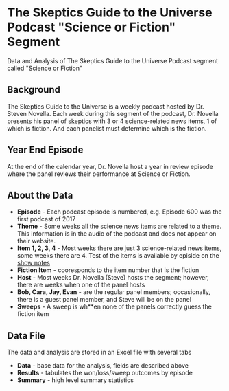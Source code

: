 # The Skeptics Guide to the Universe Podcast "Science or Fiction" Segment
Data and Analysis of The Skeptics Guide to the Universe Podcast segment called "Science or Fiction"

## Background
The Skeptics Guide to the Universe is a weekly podcast hosted by Dr. Steven Novella.  Each week during this segment of the podcast, Dr. Novella presents his panel of skeptics with 3 or 4 science-related news items, 1 of which is fiction.  And each panelist must determine which is the fiction.

## Year End Episode
At the end of the calendar year, Dr. Novella host a year in review episode where the panel reviews their performance at Science or Fiction.  

## About the Data
* **Episode** - Each podcast episode is numbered, e.g. Episode 600 was the first podcast of 2017
* **Theme** - Some weeks all the science news items are related to a theme.  This information is in the audio of the podcast and does not appear on their website.
* **Item 1, 2, 3, 4** - Most weeks there are just 3 science-related news items, some weeks there are 4.  Test of the items is available by episide on the [show notes](http://www.theskepticsguide.org/podcast/sgu/601)
* **Fiction Item** - cooresponds to the item number that is the fiction
* **Host** - Most weeks Dr. Novella (Steve) hosts the segment; however, there are weeks when one of the panel hosts
* **Bob, Cara, Jay, Evan** - are the regular panel members; occasionally, there is a guest panel member, and Steve will be on the panel
* **Sweeps** - A sweep is wh**en none of the panels correctly guess the fiction item

## Data File
The data and analysis are stored in an Excel file with several tabs
* **Data** - base data for the analysis, fields are described above
* **Results** - tabulates the won/loss/sweep outcomes by episode 
* **Summary** - high level summary statistics
